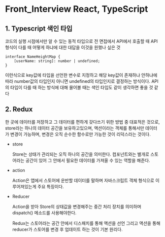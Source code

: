 # Front_Interview React, TypeScript

## 1. Typescript 색인 타입

코드의 실행 시점에서만 알 수 있는 동적 타입으로 전 면접에서 API에서 호출할 때 API형식이 다를 때 어떻게 하냐에 대한 대답을 이것을 원했나 싶은 것

```
interface NameHeightMap {
	[userName: string]: number | undefined;
}
```

이런식으로 key값에 타입을 선언한 변수로 지정하고 해당 key값이 존재하냐 안하냐에 따라 number값의 타입인지 아니면 undefined의 타입인지로 결정하는 방식이다.
API의 타입이 다를 때 하는 방식에 대해 물어볼 때는 색인 타입도 같이 생각하면 좋을 것 같다

## 2. Redux

한 곳에 데이터를 저장하고 그 데이터를 편하게 갖다쓰기 위한 방법 중 대표적은 것으로, store라는 하나의 데이터 공간을 보유하고있으며, 액션이라는 객체를 통해서만 데이터가 변경이 가능하며, 변경은 오직 순수한 함수로만 가능한 것이 리덕스라는 것이다.

- store

  Store는 상태가 관리되는 오직 하나의 공간을 의미한다.
  컴포넌트와는 별개로 스토어라는 공간이 있어 그 안에서 필요한 데이터를 가져올 수 있는 역할을 해준다.

- action

  Action은 앱에서 스토어에 운반할 데이터를 말하며 자바스크립트 객체 형식으로 이루어져있는게 주요 특징이다.

- Reducer

  Action을 받아 Store의 상태값을 변경해주는 중간 처리 장치를 의미하며 dispatch() 메소드를 사용해야한다.

  Redux는 스토어라는 공간 안에서 디스패치를 통해 액션을 선언 그리고 액션을 통해 reducer가 스토어를 변경 후 업데이트 하는 것이 기본 원리다.
